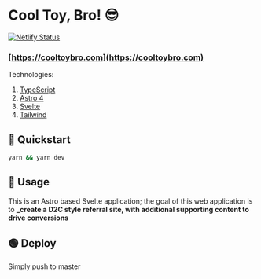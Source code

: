 # Cool Toy, Bro! 😎

[![Netlify Status](https://api.netlify.com/api/v1/badges/409b9046-9dd4-4dc8-b067-e01f19d5f7e6/deploy-status)](https://app.netlify.com/sites/cool-toy-bro/deploys)

### [https://cooltoybro.com](https://cooltoybro.com)

Technologies:

1. [TypeScript](https://www.typescriptlang.org/)
1. [Astro 4](https://astro.build/)
1. [Svelte](https://svelte.dev/)
1. [Tailwind](https://tailwindcss.com/)

## 🏁 Quickstart

``` bash
yarn && yarn dev
```

## 🧙 Usage

This is an Astro based Svelte application; the goal of this web application is to **_create a D2C style referral site, with additional supporting content to drive conversions**

## 🟢 Deploy

Simply push to master